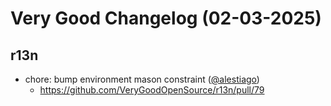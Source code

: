 # Very Good Changelog (02-03-2025)

## r13n
- chore: bump environment mason constraint ([@alestiago](https://github.com/alestiago))
	- https://github.com/VeryGoodOpenSource/r13n/pull/79
